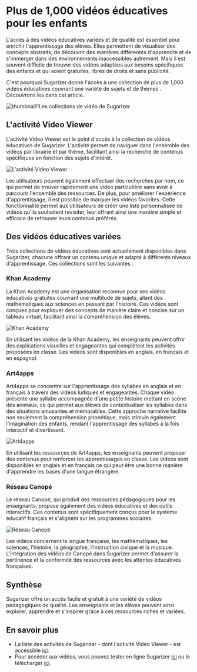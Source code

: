 # Plus de 1,000 vidéos éducatives pour les enfants

L'accès à des vidéos éducatives variées et de qualité est essentiel pour enrichir l'apprentissage des élèves. Elles permettent de visualiser des concepts abstraits, de découvrir des manières différentes d'apprendre et de s'immerger dans des environnements inaccessibles autrement. Mais il est souvent difficile de trouver des vidéos adaptées aux besoins spécifiques des enfants et qui soient gratuites, libres de droits et sans publicité. 

C'est pourquoi Sugarizer donne l'accès à une collection de plus de 1,000 vidéos éducatives couvrant une variété de sujets et de thèmes . Découvrons les dans cet article.

![thumbnail!!Les collections de vidéo de Sugarizer](images/videos1.png)

## L'activité Video Viewer

L'activité Video Viewer est le point d'accès à la collection de vidéos éducatives de Sugarizer. L'activité permet de naviguer dans l'ensemble des vidéos par librairie et par thème, facilitant ainsi la recherche de contenus spécifiques en fonction des sujets d'intérêt.

![L'activité Video Viewer](videos/videos5.gif)

Les utilisateurs peuvent également effectuer des recherches par nom, ce qui permet de trouver rapidement une vidéo particulière sans avoir à parcourir l'ensemble des ressources. De plus, pour améliorer l'expérience d'apprentissage, il est possible de marquer les vidéos favorites. Cette fonctionnalité permet aux utilisateurs de créer une liste personnalisée de vidéos qu'ils souhaitent revisiter, leur offrant ainsi une manière simple et efficace de retrouver leurs contenus préférés.

## Des vidéos éducatives variées

Trois collections de vidéos éducatives sont actuellement disponibles dans Sugarizer, chacune offrant un contenu unique et adapté à différents niveaux d'apprentissage. Ces collections sont les suivantes :

### Khan Academy

La Khan Academy est une organisation reconnue pour ses vidéos éducatives gratuites couvrant une multitude de sujets, allant des mathématiques aux sciences en passant par l'histoire. Ces vidéos sont conçues pour expliquer des concepts de manière claire et concise sur un tableau virtuel, facilitant ainsi la compréhension des élèves. 

![Khan Academy](images/videos2.png)

En utilisant les vidéos de la Khan Academy, les enseignants peuvent offrir des explications visuelles et engageantes qui complètent les activités proposées en classe. Les vidéos sont disponibles en anglais, en français et en espagnol.

### Art4apps

Art4apps se concentre sur l'apprentissage des syllabes en anglais et en français à travers des vidéos ludiques et engageantes. Chaque vidéo présente une syllabe accompagnée d'une petite histoire mettant en scène des animaux, ce qui permet aux élèves de contextualiser les syllabes dans des situations amusantes et mémorables. Cette approche narrative facilite non seulement la compréhension phonétique, mais stimule également l'imagination des enfants, rendant l'apprentissage des syllabes à la fois interactif et divertissant. 

![Art4apps](images/videos3.png)

En utilisant les ressources de Art4apps, les enseignants peuvent proposer des contenus pour renforcer les apprentissages en classe. Les vidéos sont disponibles en anglais et en français ce qui peut être une bonne manière d'apprendre les bases d'une langue étrangère.

### Réseau Canopé

Le réseau Canopé, qui produit des ressources pédagogiques pour les enseignants, propose également des vidéos éducatives et des outils interactifs. Ces contenus sont spécifiquement conçus pour le système éducatif français et s'alignent sur les programmes scolaires.

![Réseau Canopé](images/videos4.png)

Les vidéos concernent la langue française, les mathématiques, les sciences, l'histoire, la géographie, l'instruction civique et la musique.
L'intégration des vidéos de Canopé dans Sugarizer permet d'assurer la pertinence et la conformité des ressources avec les attentes éducatives françaises.


## Synthèse

Sugarizer offre un accès facile et gratuit à une variété de vidéos pédagogiques de qualité. Les enseignants et les élèves peuvent ainsi explorer, apprendre et s'inspirer grâce à ces ressources riches et variées.


## En savoir plus

* La liste des activités de Sugarizer - dont l'activité Video Viewer - est accessible [ici](https://sugarizer.org/activities.html).
* Pour accéder aux vidéos, vous pouvez tester en ligne Sugarizer [ici](https://try.sugarizer.org) ou le télécharger [ici](https://sugarizer.org/index.html#apps).
